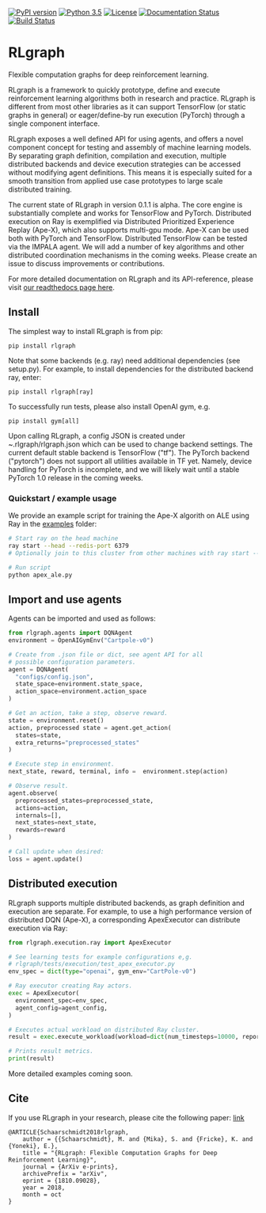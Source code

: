 [![PyPI version](https://badge.fury.io/py/rlgraph.svg)](https://badge.fury.io/py/rlgraph)
[![Python 3.5](https://img.shields.io/badge/python-3.5-orange.svg)](https://www.python.org/downloads/release/python-356/)
[![License](https://img.shields.io/badge/License-Apache%202.0-blue.svg)](https://github.com/rlgraph/rlgraph/blob/master/LICENSE)
[![Documentation Status](https://readthedocs.org/projects/rlgraph/badge/?version=latest)](https://rlgraph.readthedocs.io/en/latest/?badge=latest)
[![Build Status](https://travis-ci.org/rlgraph/rlgraph.svg?branch=master)](https://travis-ci.org/rlgraph/rlgraph)

# RLgraph
Flexible computation graphs for deep reinforcement learning.

RLgraph is a framework to quickly prototype, define and execute reinforcement learning
algorithms both in research and practice. RLgraph is different from most other libraries as it can support
TensorFlow (or static graphs in general) or eager/define-by run execution (PyTorch) through
a single component interface.
 
RLgraph exposes a well defined API for using agents, and offers a novel component concept
for testing and assembly of machine learning models. By separating graph definition, compilation and execution,
multiple distributed backends and device execution strategies can be accessed without modifying
agent definitions. This means it is especially suited for a smooth transition from applied use case prototypes
to large scale distributed training.

The current state of RLgraph in version 0.1.1 is alpha. The core engine is substantially complete
and works for TensorFlow and PyTorch. Distributed execution on Ray is exemplified via Distributed
Prioritized Experience Replay (Ape-X), which also supports multi-gpu mode. Ape-X can be used both with PyTorch and
TensorFlow. Distributed TensorFlow can be tested via the IMPALA agent. We will add a number of key
algorithms and other distributed coordination mechanisms in the  coming weeks. Please create an issue
to discuss improvements or contributions.

For more detailed documentation on RLgraph and its API-reference, please visit
[our readthedocs page here](https://rlgraph.readthedocs.io).

## Install

The simplest way to install RLgraph is from pip:

```pip install rlgraph```

Note that some backends (e.g. ray) need additional dependencies (see setup.py).
For example, to install dependencies for the distributed backend ray, enter:

```pip install rlgraph[ray]```

To successfully run tests, please also install OpenAI gym, e.g.

```pip install gym[all]```

Upon calling RLgraph, a config JSON is created under ~.rlgraph/rlgraph.json
which can be used to change backend settings. The current default stable
backend is TensorFlow ("tf"). The PyTorch backend ("pytorch") does not support
all utilities available in TF yet. Namely, device handling for PyTorch is incomplete,
and we will likely wait until a stable PyTorch 1.0 release in the coming weeks.

### Quickstart / example usage

We provide an example script for training the Ape-X algorith on ALE using Ray in the [examples](examples) folder:

```bash
# Start ray on the head machine
ray start --head --redis-port 6379
# Optionally join to this cluster from other machines with ray start --redis-address=...

# Run script
python apex_ale.py
```

## Import and use agents

Agents can be imported and used as follows:

```python
from rlgraph.agents import DQNAgent
environment = OpenAIGymEnv("Cartpole-v0")

# Create from .json file or dict, see agent API for all
# possible configuration parameters.
agent = DQNAgent(
  "configs/config.json",
  state_space=environment.state_space, 
  action_space=environment.action_space
)

# Get an action, take a step, observe reward.
state = environment.reset()
action, preprocessed state = agent.get_action(
  states=state,
  extra_returns="preprocessed_states"
)

# Execute step in environment.
next_state, reward, terminal, info =  environment.step(action)

# Observe result.
agent.observe(
  preprocessed_states=preprocessed_state,
  actions=action,
  internals=[],
  next_states=next_state,
  rewards=reward
)

# Call update when desired:
loss = agent.update()
```

## Distributed execution

RLgraph supports multiple distributed backends, as graph definition and execution are separate. For example, to use
a high performance version of distributed DQN (Ape-X), a corresponding ApexExecutor can distribute execution via Ray:

```python
from rlgraph.execution.ray import ApexExecutor

# See learning tests for example configurations e,g.
# rlgraph/tests/execution/test_apex_executor.py
env_spec = dict(type="openai", gym_env="CartPole-v0")

# Ray executor creating Ray actors.
exec = ApexExecutor(
  environment_spec=env_spec,
  agent_config=agent_config,
)

# Executes actual workload on distributed Ray cluster.
result = exec.execute_workload(workload=dict(num_timesteps=10000, report_interval=1000))

# Prints result metrics.
print(result)
```

More detailed examples coming soon.

## Cite

If you use RLgraph in your research, please cite the following paper: [link](https://arxiv.org/abs/1810.09028)


```
@ARTICLE{Schaarschmidt2018rlgraph,
    author = {{Schaarschmidt}, M. and {Mika}, S. and {Fricke}, K. and {Yoneki}, E.},
    title = "{RLgraph: Flexible Computation Graphs for Deep Reinforcement Learning}",
    journal = {ArXiv e-prints},
    archivePrefix = "arXiv",
    eprint = {1810.09028},
    year = 2018,
    month = oct
}
```